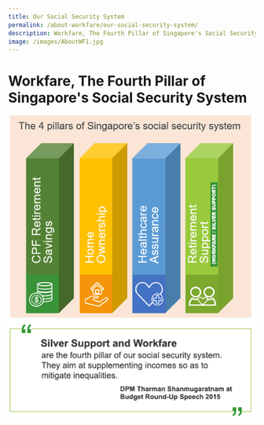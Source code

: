```yaml
---
title: Our Social Security System
permalink: /about-workfare/our-social-security-system/
description: Workfare, The Fourth Pillar of Singapore's Social Security System
image: /images/AboutWF1.jpg
---
```


# Workfare, The Fourth Pillar of Singapore's Social Security System
![Alt text for image on Isomer site](/images/AboutWF8.png)
